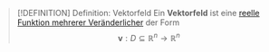 >[!DEFINITION] Definition: Vektorfeld
>Ein **Vektorfeld** ist eine [reelle Funktion mehrerer Veränderlicher](../Reelle%20Funktion%20mehrerer%20Veränderlicher.md) der Form
>$$\boldsymbol{v}:D\subseteq\mathbb{R}^n\to\mathbb{R}^n$$